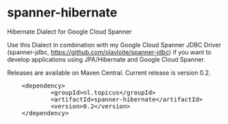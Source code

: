 # spanner-hibernate
Hibernate Dialect for Google Cloud Spanner

Use this Dialect in combination with my Google Cloud Spanner JDBC Driver (spanner-jdbc, https://github.com/olavloite/spanner-jdbc) if you want to develop applications using JPA/Hibernate and Google Cloud Spanner.

Releases are available on Maven Central. Current release is version 0.2.

<div class="highlight highlight-text-xml"><pre>
	&lt;<span class="pl-ent">dependency</span>&gt;
    		&lt;<span class="pl-ent">groupId</span>&gt;nl.topicus&lt;/<span class="pl-ent">groupId</span>&gt;
    		&lt;<span class="pl-ent">artifactId</span>&gt;spanner-hibernate&lt;/<span class="pl-ent">artifactId</span>&gt;
    		&lt;<span class="pl-ent">version</span>&gt;0.2&lt;/<span class="pl-ent">version</span>&gt;
	&lt;/<span class="pl-ent">dependency</span>&gt;
</pre></div>
